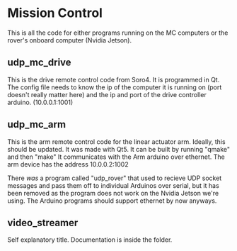 # Mission Control

This is all the code for either programs running on the MC computers or the rover's onboard computer (Nvidia Jetson).

## udp_mc_drive

This is the drive remote control code from Soro4. It is programmed in Qt. The config file needs to know the ip of the computer it is running on (port doesn't really matter here) and the ip and port of the drive controller arduino. (10.0.0.1:1001)

## udp_mc_arm

This is the arm remote control code for the linear actuator arm. Ideally, this should be updated. It was made with Qt5. It can be built by running "qmake" and then "make"
It communicates with the Arm arduino over ethernet. The arm device has the address 10.0.0.2:1002

There *was* a program called "udp_rover" that used to recieve UDP socket messages and pass them off to individual Arduinos over serial, but it has been removed as the program does not work on the Nvidia Jetson we're using. The Arduino programs should support ethernet by now anyways.

## video_streamer

Self explanatory title. Documentation is inside the folder.
